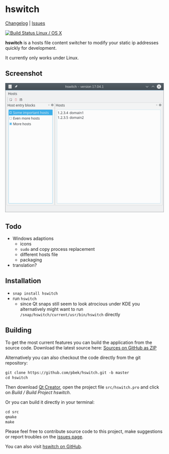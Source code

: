 # hswitch

[Changelog](https://github.com/pbek/hswitch/blob/develop/CHANGELOG.md) | 
[Issues](https://github.com/pbek/hswitch/issues)

[![Build Status Linux / OS X](https://travis-ci.org/pbek/hswitch.svg?branch=develop)](https://travis-ci.org/pbek/hswitch)

**hswitch** is a hosts file content switcher to modify your static ip addresses 
quickly for development.

It currently only works under Linux.

## Screenshot

![Screenhot](screenshots/screenshot.png)

## Todo

- Windows adaptions
    - icons
    - `sudo` and copy process replacement
    - different hosts file
    - packaging
- translation?

## Installation

- `snap install hswitch`
- run `hswitch`
    - since Qt snaps still seem to look atrocious under KDE you 
      alternatively might want to run `/snap/hswitch/current/usr/bin/hswitch`
      directly

## Building

To get the most current features you can build the application from the 
source code. Download the latest source here:
[Sources on GitHub as ZIP](https://github.com/pbek/hswitch/archive/develop.zip)

Alternatively you can also checkout the code directly from the git repository:


```shell
git clone https://github.com/pbek/hswitch.git -b master
cd hswitch
```

Then download [Qt Creator](http://www.qt.io/download-open-source), open the 
project file `src/hswitch.pro` and click on *Build / Build Project hswitch*.

Or you can build it directly in your terminal:

```shell
cd src
qmake
make
```

Please feel free to contribute source code to this project, make suggestions or
report troubles on the [issues page](https://github.com/pbek/hswitch/issues).

You can also visit [hswitch on GitHub](https://github.com/pbek/hswitch).

